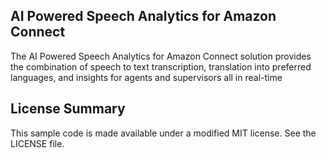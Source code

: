 ## AI Powered Speech Analytics for Amazon Connect

The AI Powered Speech Analytics for Amazon Connect solution provides the combination of speech to text transcription, translation into preferred languages, and insights for agents and supervisors all in real-time

## License Summary

This sample code is made available under a modified MIT license. See the LICENSE file.
